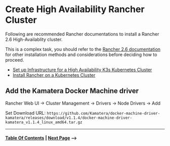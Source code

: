 # Create High Availability Rancher Cluster

Following are recommended Rancher documentations to install a Rancher 2.6 High-Availablity cluster.

This is a complex task, you should refer to the [Rancher 2.6 documentation](https://rancher.com/docs/rancher/v2.6/en/) for other installation
methods and considerations before deciding how to proceed.

* [Set up Infrastructure for a High Availability K3s Kubernetes Cluster](https://rancher.com/docs/rancher/v2.6/en/installation/resources/k8s-tutorials/ha-with-external-db/)
* [Install Rancher on a Kubernetes Cluster](https://rancher.com/docs/rancher/v2.6/en/installation/install-rancher-on-k8s/)

## Add the Kamatera Docker Machine driver

Rancher Web UI -> Cluster Management -> Drivers -> Node Drivers -> Add

Set Download URL: `https://github.com/Kamatera/docker-machine-driver-kamatera/releases/download/v1.1.4/docker-machine-driver-kamatera_v1.1.4_linux_amd64.tar.gz`

--------------------
#### [Table Of Contents](../README.md) | [Next Page](Create%20Kubernetes%20Cluster.md) ⟶
